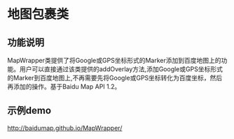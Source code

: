地图包裹类
=======================

功能说明
-----------------------------

MapWrapper类提供了将Google或GPS坐标形式的Marker添加到百度地图上的功能。用户可以直接通过该类提供的addOverlay方法,添加Google或GPS坐标形式的Marker到百度地图上,不再需要先将Google或GPS坐标转化为百度坐标，然后再添加的操作。基于Baidu Map API 1.2。

示例demo
-----------------------
http://baidumap.github.io/MapWrapper/

